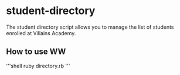 # student-directory #

The student directory script allows you to manage the list of students
enrolled at Villains Academy.

## How to use WW

'''shell
ruby directory.rb
'''